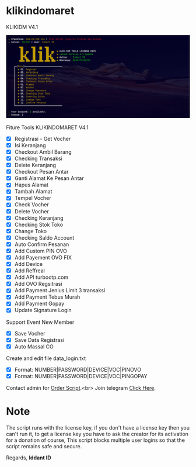 # klikindomaret
KLIKIDM V4.1

<center><img src="v4.png" alt="tools"></center>

Fiture Tools KLIKINDOMARET V4.1
- [x] Registrasi - Get Vocher
- [x] Isi Keranjang
- [x] Checkout Ambil Barang
- [x] Checking Transaksi
- [x] Delete Keranjang
- [x] Checkout Pesan Antar
- [x] Ganti Alamat Ke Pesan Antar
- [x] Hapus Alamat
- [x] Tambah Alamat
- [x] Tempel Vocher
- [x] Check Vocher 
- [x] Delete Vocher
- [x] Checking Keranjang
- [x] Checking Stok Toko
- [x] Change Toko
- [x] Checking Saldo Account
- [x] Auto Confirm Pesanan
- [x] Add Custom PIN OVO
- [x] Add Payement OVO FIX
- [x] Add Device
- [x] Add Reffreal
- [x] Add API turbootp.com 
- [x] Add OVO Regsitrasi
- [x] Add Payment Jenius Limit 3 transaksi
- [x] Add Payment Tebus Murah
- [x] Add Payment Gopay
- [x] Update Signature Login 

Support Event New Member
- [x] Save Vocher
- [x] Save Data Registrasi
- [x] Auto Massal CO

Create and edit file data_login.txt
- [x] Format: NUMBER|PASSWORD|DEVICE|VOC|PINOVO
- [x] Format: NUMBER|PASSWORD|DEVICE|VOC|PINGOPAY

Contact admin for [Order Script](https://api.whatsapp.com/send?phone=62895375136311&text=Hai%2C%20Iddant%20ID%0AOrder%20script%20KLIKIDM%20V3.1%20dong.).<br>
Join telegram [Click Here](https://t.me/info_ladang_ngopi).<br>



# Note
The script runs with the license key,
if you don't have a license key then you can't run it,
to get a license key you have to ask the creator for its activation for a donation of course,
This script blocks multiple user logins so that the script remains safe and secure.

Regards,
**Iddant ID**
